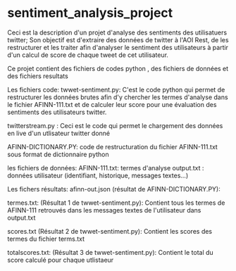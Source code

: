 # sentiment_analysis_project
Ceci est la description d'un projet d'analyse des sentiments des utilisatuers twitter;
Son objectif est d'extraire des données de twitter à l'AOI Rest, de les restructurer et les traiter afin d'analyser le sentiment des utilisateurs à partir d'un calcul de score de chaque tweet de cet utilisateur.

Ce projet contient des fichiers de codes python , des fichiers  de données et des fichiers  resultats

Les fichiers code:
twwet-sentiment.py: C'est le code python qui permet de restructurer les données brutes  afin d'y chercher les termes d'analyse dans le fichier AFINN-111.txt et de calculer leur score pour une évaluation des sentiments des utilisateurs twitter.

twitterstream.py : Ceci est le code qui permet le chargement des données en live d'un utlisateur twitter donné

AFINN-DICTIONARY.PY: code de restructuration du fichier AFINN-111.txt sous format de dictionnaire python

les fichiers de données:
AFINN-111.txt: termes d'analyse
output.txt : données utilisateur (identifiant, historique, messages textes...)

Les fichers résultats:
afinn-out.json (résultat de AFINN-DICTIONARY.PY):

termes.txt: (Résultat 1 de twwet-sentiment.py):
Contient tous les termes de AFINN-111 retrouvés dans les messages textes de l'utilisateur dans output.txt 

scores.txt (Résultat 2 de twwet-sentiment.py):
Contient les scores des termes du fichier terms.txt

totalscores.txt: (Résultat 3 de twwet-sentiment.py):
Contient le total du score calculé pour chaque utlistaeur
